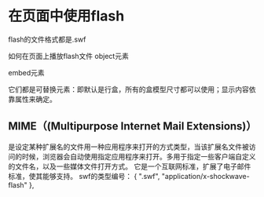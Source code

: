 # 在页面中使用flash

flash的文件格式都是.swf

如何在页面上播放flash文件
 object元素

 embed元素

 它们都是可替换元素：即默认是行盒，所有的盒模型尺寸都可以使用；显示内容依靠属性来确定。

## MIME（(Multipurpose Internet Mail Extensions)）
 是设定某种扩展名的文件用一种应用程序来打开的方式类型，当该扩展名文件被访问的时候，浏览器会自动使用指定应用程序来打开。多用于指定一些客户端自定义的文件名，以及一些媒体文件打开方式。 它是一个互联网标准，扩展了电子邮件标准，使其能够支持。
  swf的类型编号：
 { ".swf", "application/x-shockwave-flash" },

